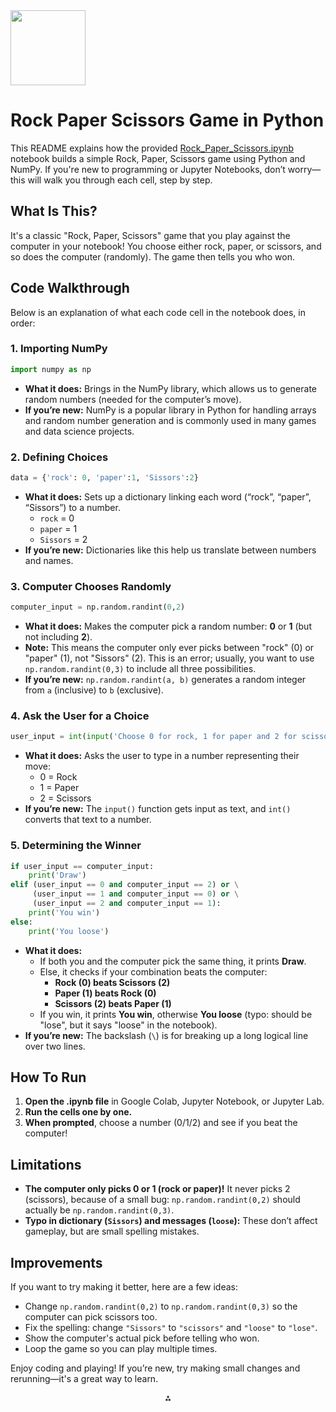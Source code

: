 <img src="https://r2cdn.perplexity.ai/pplx-full-logo-primary-dark%402x.png" class="logo" width="120"/>

# Rock Paper Scissors Game in Python

This README explains how the provided [Rock_Paper_Scissors.ipynb](Rock_Paper_Scissors.ipynb) notebook builds a simple Rock, Paper, Scissors game using Python and NumPy. If you're new to programming or Jupyter Notebooks, don’t worry—this will walk you through each cell, step by step.

## What Is This?

It's a classic "Rock, Paper, Scissors" game that you play against the computer in your notebook! You choose either rock, paper, or scissors, and so does the computer (randomly). The game then tells you who won.

## Code Walkthrough

Below is an explanation of what each code cell in the notebook does, in order:

### **1. Importing NumPy**

```python
import numpy as np
```

- **What it does:** Brings in the NumPy library, which allows us to generate random numbers (needed for the computer’s move).
- **If you’re new:** NumPy is a popular library in Python for handling arrays and random number generation and is commonly used in many games and data science projects.


### **2. Defining Choices**

```python
data = {'rock': 0, 'paper':1, 'Sissors':2}
```

- **What it does:** Sets up a dictionary linking each word (“rock”, “paper”, “Sissors”) to a number.
    - `rock` = 0
    - `paper` = 1
    - `Sissors` = 2
- **If you’re new:** Dictionaries like this help us translate between numbers and names.


### **3. Computer Chooses Randomly**

```python
computer_input = np.random.randint(0,2)
```

- **What it does:** Makes the computer pick a random number: **0** or **1** (but not including **2**).
- **Note:** This means the computer only ever picks between "rock" (0) or "paper" (1), not "Sissors" (2). This is an error; usually, you want to use `np.random.randint(0,3)` to include all three possibilities.
- **If you’re new:** `np.random.randint(a, b)` generates a random integer from `a` (inclusive) to `b` (exclusive).


### **4. Ask the User for a Choice**

```python
user_input = int(input('Choose 0 for rock, 1 for paper and 2 for scissors: '))
```

- **What it does:** Asks the user to type in a number representing their move:
    - 0 = Rock
    - 1 = Paper
    - 2 = Scissors
- **If you’re new:** The `input()` function gets input as text, and `int()` converts that text to a number.


### **5. Determining the Winner**

```python
if user_input == computer_input:
    print('Draw')
elif (user_input == 0 and computer_input == 2) or \
     (user_input == 1 and computer_input == 0) or \
     (user_input == 2 and computer_input == 1):
    print('You win')
else:
    print('You loose')
```

- **What it does:**
    - If both you and the computer pick the same thing, it prints **Draw**.
    - Else, it checks if your combination beats the computer:
        - **Rock (0) beats Scissors (2)**
        - **Paper (1) beats Rock (0)**
        - **Scissors (2) beats Paper (1)**
    - If you win, it prints **You win**, otherwise **You loose** (typo: should be "lose", but it says "loose" in the notebook).
- **If you’re new:** The backslash (`\`) is for breaking up a long logical line over two lines.


## How To Run

1. **Open the .ipynb file** in Google Colab, Jupyter Notebook, or Jupyter Lab.
2. **Run the cells one by one.**
3. **When prompted**, choose a number (0/1/2) and see if you beat the computer!

## Limitations

- **The computer only picks 0 or 1 (rock or paper)!** It never picks 2 (scissors), because of a small bug: `np.random.randint(0,2)` should actually be `np.random.randint(0,3)`.
- **Typo in dictionary (`Sissors`) and messages (`loose`):** These don’t affect gameplay, but are small spelling mistakes.


## Improvements

If you want to try making it better, here are a few ideas:

- Change `np.random.randint(0,2)` to `np.random.randint(0,3)` so the computer can pick scissors too.
- Fix the spelling: change `"Sissors"` to `"scissors"` and `"loose"` to `"lose"`.
- Show the computer's actual pick before telling who won.
- Loop the game so you can play multiple times.

Enjoy coding and playing! If you’re new, try making small changes and rerunning—it's a great way to learn.

<div style="text-align: center">⁂</div>

[^1]: Rock_Paper_Scissors.ipynb

